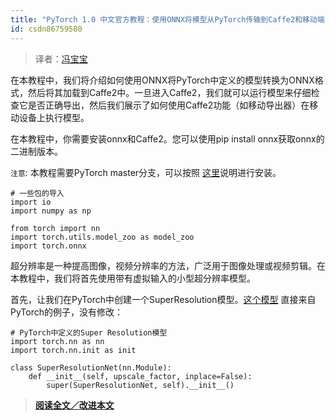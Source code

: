 ```yaml
---
title: "PyTorch 1.0 中文官方教程：使用ONNX将模型从PyTorch传输到Caffe2和移动端"
id: csdn86759580
---
```


> 译者：[冯宝宝](https://github.com/PEGASUS1993)

在本教程中，我们将介绍如何使用ONNX将PyTorch中定义的模型转换为ONNX格式，然后将其加载到Caffe2中。一旦进入Caffe2，我们就可以运行模型来仔细检查它是否正确导出，然后我们展示了如何使用Caffe2功能（如移动导出器）在移动设备上执行模型。

在本教程中，你需要安装onnx和Caffe2。您可以使用pip install onnx获取onnx的二进制版本。

`注意`: 本教程需要PyTorch master分支，可以按照 [这里](https://github.com/pytorch/pytorch#from-source)说明进行安装。

```
# 一些包的导入
import io
import numpy as np

from torch import nn
import torch.utils.model_zoo as model_zoo
import torch.onnx 
```

超分辨率是一种提高图像，视频分辨率的方法，广泛用于图像处理或视频剪辑。在本教程中，我们将首先使用带有虚拟输入的小型超分辨率模型。

首先，让我们在PyTorch中创建一个SuperResolution模型。[这个模型](https://github.com/pytorch/examples/blob/master/super_resolution/model.py) 直接来自PyTorch的例子，没有修改：

```
# PyTorch中定义的Super Resolution模型
import torch.nn as nn
import torch.nn.init as init

class SuperResolutionNet(nn.Module):
    def __init__(self, upscale_factor, inplace=False):
        super(SuperResolutionNet, self).__init__() 
```

> [**阅读全文／改进本文**](https://github.com/apachecn/pytorch-doc-zh/blob/master/docs/1.0/super_resolution_with_caffe2.md)